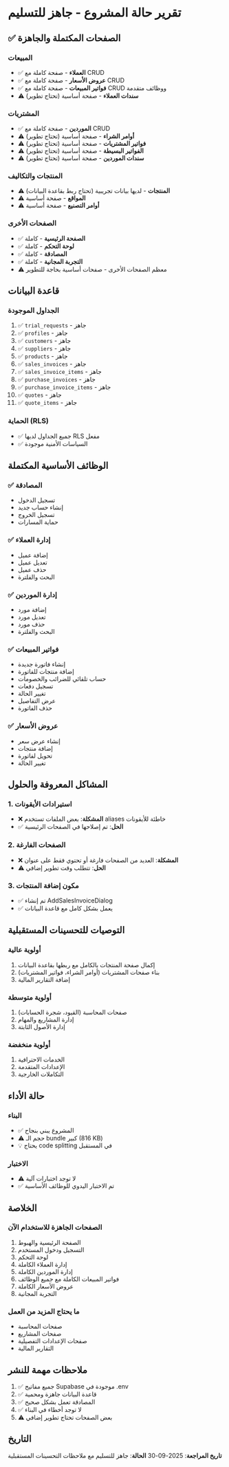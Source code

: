 # تقرير حالة المشروع - جاهز للتسليم

## ✅ الصفحات المكتملة والجاهزة

### المبيعات
- ✅ **العملاء** - صفحة كاملة مع CRUD
- ✅ **عروض الأسعار** - صفحة كاملة مع CRUD
- ✅ **فواتير المبيعات** - صفحة كاملة مع CRUD ووظائف متقدمة
- ⚠️  **سندات العملاء** - صفحة أساسية (تحتاج تطوير)

### المشتريات
- ✅ **الموردين** - صفحة كاملة مع CRUD
- ⚠️  **أوامر الشراء** - صفحة أساسية (تحتاج تطوير)
- ⚠️  **فواتير المشتريات** - صفحة أساسية (تحتاج تطوير)
- ⚠️  **الفواتير البسيطة** - صفحة أساسية (تحتاج تطوير)
- ⚠️  **سندات الموردين** - صفحة أساسية (تحتاج تطوير)

### المنتجات والتكاليف
- ⚠️  **المنتجات** - لديها بيانات تجريبية (تحتاج ربط بقاعدة البيانات)
- ⚠️  **المواقع** - صفحة أساسية
- ⚠️  **أوامر التصنيع** - صفحة أساسية

### الصفحات الأخرى
- ✅ **الصفحة الرئيسية** - كاملة
- ✅ **لوحة التحكم** - كاملة
- ✅ **المصادقة** - كاملة
- ✅ **التجربة المجانية** - كاملة
- ⚠️  معظم الصفحات الأخرى - صفحات أساسية بحاجة للتطوير

## قاعدة البيانات

### الجداول الموجودة
1. ✅ `trial_requests` - جاهز
2. ✅ `profiles` - جاهز
3. ✅ `customers` - جاهز
4. ✅ `suppliers` - جاهز
5. ✅ `products` - جاهز
6. ✅ `sales_invoices` - جاهز
7. ✅ `sales_invoice_items` - جاهز
8. ✅ `purchase_invoices` - جاهز
9. ✅ `purchase_invoice_items` - جاهز
10. ✅ `quotes` - جاهز
11. ✅ `quote_items` - جاهز

### الحماية (RLS)
- ✅ جميع الجداول لديها RLS مفعل
- ✅ السياسات الأمنية موجودة

## الوظائف الأساسية المكتملة

### ✅ المصادقة
- تسجيل الدخول
- إنشاء حساب جديد
- تسجيل الخروج
- حماية المسارات

### ✅ إدارة العملاء
- إضافة عميل
- تعديل عميل
- حذف عميل
- البحث والفلترة

### ✅ إدارة الموردين
- إضافة مورد
- تعديل مورد
- حذف مورد
- البحث والفلترة

### ✅ فواتير المبيعات
- إنشاء فاتورة جديدة
- إضافة منتجات للفاتورة
- حساب تلقائي للضرائب والخصومات
- تسجيل دفعات
- تغيير الحالة
- عرض التفاصيل
- حذف الفاتورة

### ✅ عروض الأسعار
- إنشاء عرض سعر
- إضافة منتجات
- تحويل لفاتورة
- تغيير الحالة

## المشاكل المعروفة والحلول

### 1. استيرادات الأيقونات
- ❌ **المشكلة**: بعض الملفات تستخدم aliases خاطئة للأيقونات
- ✅ **الحل**: تم إصلاحها في الصفحات الرئيسية

### 2. الصفحات الفارغة
- ❌ **المشكلة**: العديد من الصفحات فارغة أو تحتوي فقط على عنوان
- ⚠️  **الحل**: تتطلب وقت تطوير إضافي

### 3. مكون إضافة المنتجات
- ✅ تم إنشاء AddSalesInvoiceDialog
- ✅ يعمل بشكل كامل مع قاعدة البيانات

## التوصيات للتحسينات المستقبلية

### أولوية عالية
1. إكمال صفحة المنتجات بالكامل مع ربطها بقاعدة البيانات
2. بناء صفحات المشتريات (أوامر الشراء، فواتير المشتريات)
3. إضافة التقارير المالية

### أولوية متوسطة
1. صفحات المحاسبة (القيود، شجرة الحسابات)
2. إدارة المشاريع والمهام
3. إدارة الأصول الثابتة

### أولوية منخفضة
1. الخدمات الاحترافية
2. الإعدادات المتقدمة
3. التكاملات الخارجية

## حالة الأداء

### البناء
- ✅ المشروع يبني بنجاح
- ⚠️  حجم الـ bundle كبير (816 KB)
- 💡 يحتاج code splitting في المستقبل

### الاختبار
- ⚠️  لا توجد اختبارات آلية
- ✅ تم الاختبار اليدوي للوظائف الأساسية

## الخلاصة

### الصفحات الجاهزة للاستخدام الآن
1. الصفحة الرئيسية والهبوط
2. التسجيل ودخول المستخدم
3. لوحة التحكم
4. إدارة العملاء الكاملة
5. إدارة الموردين الكاملة
6. فواتير المبيعات الكاملة مع جميع الوظائف
7. عروض الأسعار الكاملة
8. التجربة المجانية

### ما يحتاج المزيد من العمل
- صفحات المحاسبة
- صفحات المشاريع
- صفحات الإعدادات التفصيلية
- التقارير المالية

## ملاحظات مهمة للنشر

1. ✅ جميع مفاتيح Supabase موجودة في .env
2. ✅ قاعدة البيانات جاهزة ومحمية
3. ✅ المصادقة تعمل بشكل صحيح
4. ✅ لا توجد أخطاء في البناء
5. ⚠️  بعض الصفحات تحتاج تطوير إضافي

## التاريخ
**تاريخ المراجعة**: 2025-09-30
**الحالة**: جاهز للتسليم مع ملاحظات التحسينات المستقبلية
